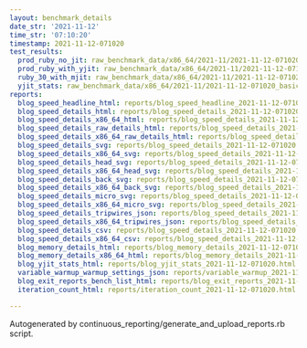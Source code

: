 ```yaml
---
layout: benchmark_details
date_str: '2021-11-12'
time_str: '07:10:20'
timestamp: 2021-11-12-071020
test_results:
  prod_ruby_no_jit: raw_benchmark_data/x86_64/2021-11/2021-11-12-071020_basic_benchmark_prod_ruby_no_jit.json
  prod_ruby_with_yjit: raw_benchmark_data/x86_64/2021-11/2021-11-12-071020_basic_benchmark_prod_ruby_with_yjit.json
  ruby_30_with_mjit: raw_benchmark_data/x86_64/2021-11/2021-11-12-071020_basic_benchmark_ruby_30_with_mjit.json
  yjit_stats: raw_benchmark_data/x86_64/2021-11/2021-11-12-071020_basic_benchmark_yjit_stats.json
reports:
  blog_speed_headline_html: reports/blog_speed_headline_2021-11-12-071020.html
  blog_speed_details_html: reports/blog_speed_details_2021-11-12-071020.html
  blog_speed_details_x86_64_html: reports/blog_speed_details_2021-11-12-071020.x86_64.html
  blog_speed_details_raw_details_html: reports/blog_speed_details_2021-11-12-071020.raw_details.html
  blog_speed_details_x86_64_raw_details_html: reports/blog_speed_details_2021-11-12-071020.x86_64.raw_details.html
  blog_speed_details_svg: reports/blog_speed_details_2021-11-12-071020.svg
  blog_speed_details_x86_64_svg: reports/blog_speed_details_2021-11-12-071020.x86_64.svg
  blog_speed_details_head_svg: reports/blog_speed_details_2021-11-12-071020.head.svg
  blog_speed_details_x86_64_head_svg: reports/blog_speed_details_2021-11-12-071020.x86_64.head.svg
  blog_speed_details_back_svg: reports/blog_speed_details_2021-11-12-071020.back.svg
  blog_speed_details_x86_64_back_svg: reports/blog_speed_details_2021-11-12-071020.x86_64.back.svg
  blog_speed_details_micro_svg: reports/blog_speed_details_2021-11-12-071020.micro.svg
  blog_speed_details_x86_64_micro_svg: reports/blog_speed_details_2021-11-12-071020.x86_64.micro.svg
  blog_speed_details_tripwires_json: reports/blog_speed_details_2021-11-12-071020.tripwires.json
  blog_speed_details_x86_64_tripwires_json: reports/blog_speed_details_2021-11-12-071020.x86_64.tripwires.json
  blog_speed_details_csv: reports/blog_speed_details_2021-11-12-071020.csv
  blog_speed_details_x86_64_csv: reports/blog_speed_details_2021-11-12-071020.x86_64.csv
  blog_memory_details_html: reports/blog_memory_details_2021-11-12-071020.html
  blog_memory_details_x86_64_html: reports/blog_memory_details_2021-11-12-071020.x86_64.html
  blog_yjit_stats_html: reports/blog_yjit_stats_2021-11-12-071020.html
  variable_warmup_warmup_settings_json: reports/variable_warmup_2021-11-12-071020.warmup_settings.json
  blog_exit_reports_bench_list_html: reports/blog_exit_reports_2021-11-12-071020.bench_list.html
  iteration_count_html: reports/iteration_count_2021-11-12-071020.html

---
```

Autogenerated by continuous_reporting/generate_and_upload_reports.rb script.
